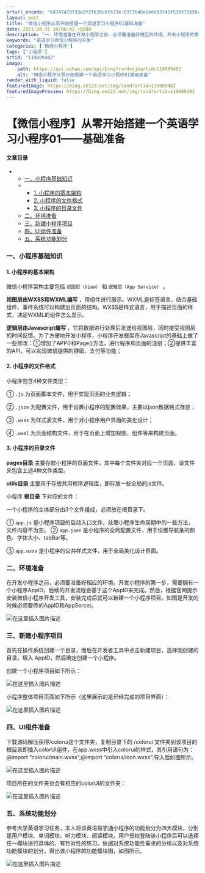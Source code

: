```yaml
---
arturl_encode: "68747470733a2f2f626c6f672e:6373646e2e6e65742f536572656e6469706974795f7a79782f:61727469636c652f64657461696c732f313139303839343832"
layout: post
title: "微信小程序从零开始搭建一个英语学习小程序01基础准备"
date: 2021-08-31 10:06:42 +0800
description: "一、环境准备在开发小程序之前，必须要准备好相应的环境。开发小程序的第一步，需要拥有一个小程序AppI"
keywords: "英语学习微信小程序的开发"
categories: ['微信小程序']
tags: ['小程序']
artid: "119089482"
image:
    path: https://api.vvhan.com/api/bing?rand=sj&artid=119089482
    alt: "微信小程序从零开始搭建一个英语学习小程序01基础准备"
render_with_liquid: false
featuredImage: https://bing.ee123.net/img/rand?artid=119089482
featuredImagePreview: https://bing.ee123.net/img/rand?artid=119089482
---
```


# 【微信小程序】从零开始搭建一个英语学习小程序01——基础准备

#### 文章目录

* + [一、小程序基础知识](#_1)
  + - [1. 小程序的基本架构](#1__2)
    - [2. 小程序的文件格式](#2__6)
    - [3. 小程序的目录文件](#3__12)
  + [二、环境准备](#_21)
  + [三、新建小程序项目](#_24)
  + [四、UI组件准备](#UI_30)
  + [五、系统功能划分](#_35)

### 一、小程序基础知识

#### 1. 小程序的基本架构

微信小程序架构主要包括
`视图层（View）`
和
`逻辑层（App Service）`
。
  
**视图层由WXSS和WXML编写**
，用组件进行展示。WXML是标签语言，结合基础组件、事件系统可以构建出页面的结构。WXSS是样式语言，用于描述页面的样式，决定WXML的组件怎么显示。
  
**逻辑层由Javascript编写**
，它将数据进行处理后发送给视图层，同时接受视图层的时间反馈。为了方便地开发小程序，小程序开发框架在Javascript的基础上做了一些修改：①增加了APP()和Page()方法，进行程序和页面的注册；②提供丰富的API，可以实现微信提供的弹窗、支付等功能；

#### 2. 小程序的文件格式

小程序包含4种文件类型：
  
①
`.js`
为页面脚本文件，用于实现页面的业务逻辑；
  
②
`.json`
为配置文件，用于设置小程序的配置效果，主要以json数据格式存放；
  
③
`.wxss`
为样式表文件，用于对小程序用户界面的美化设计；
  
④
`.wxml`
为页面结构文件，用于在页面上增加视图、组件等来构建页面。

#### 3. 小程序的目录文件

**pages目录**
主要存放小程序的页面文件，其中每个文件夹对应一个页面，该文件夹包含上述4种文件类型。
  
**utils目录**
主要用于存放共用程序逻辑库，即存放一些全局的js文件。
  
小程序
**根目录**
下对应的文件：
  
一个小程序的主体部分由3个文件组成，必须放在根目录下。
  
①
`app.js`
是小程序项目的启动入口文件，处理小程序生命周期中的一些方法，文件内容不为空。 ②
`app.json`
是小程序的全局配置文件，用于设置导航条的颜色、字体大小、tabBar等。
  
③
`app.wxss`
是小程序的公共样式文件，用于全局美化设计界面。

### 二、环境准备

在开发小程序之前，必须要准备好相应的环境。开发小程序的第一步，需要拥有一个小程序AppID，后续的开发流程会基于这个AppID来完成。然后，根据官网提示安装微信小程序开发工具，安装完成后就可以新建一个小程序项目。如图是开发的时候必须要传的AppID和AppSercet。
  
![在这里插入图片描述](https://i-blog.csdnimg.cn/blog_migrate/4720db754227598d78866d4ce60451b9.png)

### 三、新建小程序项目

​ 首先在操作系统创建一个目录，而后在开发者工具中点击新建项目，选择刚创建的目录，填入 AppID，然后确定创建一个小程序。
  
创建一个小程序项目如下所示：
  
![在这里插入图片描述](https://i-blog.csdnimg.cn/blog_migrate/7a0ea4ec8f908275fc2294ce4e7d72d7.png)
  
小程序整体项目页面如下所示（这里展示的是已经完成的项目界面）：
  
![在这里插入图片描述](https://i-blog.csdnimg.cn/blog_migrate/711051b05531764a60e99cfef9bc6c21.png)

### 四、UI组件准备

下载源码解压获得/colorui这个文件夹，复制目录下的 /colorui 文件夹到该项目的根目录即插入colorUI组件，在app.wxss中引入colorui的样式，其引用语句为：@import “colorui/main.wxss”;@import “colorui/icon.wxss”;导入后如图所示。
  
![在这里插入图片描述](https://i-blog.csdnimg.cn/blog_migrate/73993e9e9c5e178e9154568da6a30b29.png)
  
项目所在的文件夹也会有相应的colorUI的文件夹：
  
![在这里插入图片描述](https://i-blog.csdnimg.cn/blog_migrate/bccfbd2f45ee8737f82ab4e8cbff0b75.png)

### 五、系统功能划分

参考大学英语学习任务，本人将该英语易学通小程序的功能划分为四大模块，分别是用户模块、单词模块、听力模块、阅读模块。用户授权登陆该小程序后可以选择任一模块进行具体的、有针对性的练习。依据对系统功能性需求的分析以及对系统功能模块的划分，得出该小程序的功能模块图，如图所示。
  
![在这里插入图片描述](https://i-blog.csdnimg.cn/blog_migrate/f24aa0ad653f3b66219c5114552bc3d3.png)